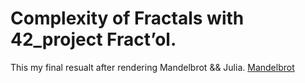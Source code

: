 # Complexity of Fractals with 42_project Fract’ol.
  This my final resualt after rendering Mandelbrot && Julia.
  [Mandelbrot](https://github.com/MEDBOUAYOUNE/42_fract-ol/blob/main/images/Screen%20Shot%202023-03-17%20at%204.05.28%20PM.png)
